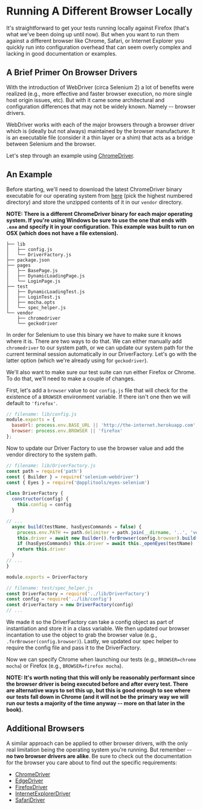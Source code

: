 # Running A Different Browser Locally

It's straightforward to get your tests running locally against Firefox (that's what we've been doing up until now). But when you want to run them against a different browser like Chrome, Safari, or Internet Explorer you quickly run into configuration overhead that can seem overly complex and lacking in good documentation or examples.

## A Brief Primer On Browser Drivers

With the introduction of WebDriver (circa Selenium 2) a lot of benefits were realized (e.g., more effective and faster browser execution, no more single host origin issues, etc). But with it came some architectural and configuration differences that may not be widely known. Namely -- browser drivers.

WebDriver works with each of the major browsers through a browser driver which is (ideally but not always) maintained by the browser manufacturer. It is an executable file (consider it a thin layer or a shim) that acts as a bridge between Selenium and the browser.

Let's step through an example using [ChromeDriver](https://sites.google.com/a/chromium.org/chromedriver/).

## An Example

Before starting, we'll need to download the latest ChromeDriver binary executable for our operating system from [here](http://chromedriver.storage.googleapis.com/index.html) (pick the highest numbered directory) and store the unzipped contents of it in our `vendor` directory.

__NOTE: There is a different ChromeDriver binary for each major operating system. If you're using Windows be sure to use the one that ends with `.exe` and specify it in your configuration. This example was built to run on OSX (which does not have a file extension).__

```text
├── lib
│   ├── config.js
│   └── DriverFactory.js
├── package.json
├── pages
│   ├── BasePage.js
│   ├── DynamicLoadingPage.js
│   └── LoginPage.js
├── test
│   ├── DynamicLoadingTest.js
│   ├── LoginTest.js
│   ├── mocha.opts
│   └── spec_helper.js
└── vendor
    ├── chromedriver
    └── geckodriver
```

In order for Selenium to use this binary we have to make sure it knows where it is. There are two ways to do that. We can either manually add `chromedriver` to our system path, or we can update our system path for the current terminal session automatically in our DriverFactory. Let's go with the latter option (which we're already using for `geckodriver`).

We'll also want to make sure our test suite can run either Firefox or Chrome. To do that, we'll need to make a couple of changes.

First, let's add a `browser` value to our `config.js` file that will check for the existence of a `BROWSER` environment variable. If there isn't one then we will default to `'firefox'`.

```javascript
// filename: lib/config.js
module.exports = {
  baseUrl: process.env.BASE_URL || 'http://the-internet.herokuapp.com',
  browser: process.env.BROWSER || 'firefox'
};
```

Now to update our Driver Factory to use the browser value and add the vendor directory to the system path.

```javascript
// filename: lib/DriverFactory.js
const path = require('path')
const { Builder } = require('selenium-webdriver')
const { Eyes } = require('@applitools/eyes-selenium')

class DriverFactory {
  constructor(config) {
    this.config = config
  }

// ...
  async build(testName, hasEyesCommands = false) {
    process.env.PATH += path.delimiter + path.join(__dirname, '..', 'vendor')
    this.driver = await new Builder().forBrowser(config.browser).build()
    if (hasEyesCommands) this.driver = await this._openEyes(testName)
    return this.driver
  }
// ...
}

module.exports = DriverFactory
```

```javascript
// filename: test/spec_helper.js
const DriverFactory = require('../lib/DriverFactory')
const config = require('../lib/config')
const driverFactory = new DriverFactory(config)
// ...
```

We made it so the DriverFactory can take a config object as part of instantiation and store it in a class variable. We then updated our browser incantation to use the object to grab the browser value (e.g., `.forBrowser(config.browser)`). Lastly, we updated our spec helper to require the config file and pass it to the DriverFactory. 

Now we can specify Chrome when launching our tests (e.g., `BROWSER=chrome mocha`) or Firefox (e.g., `BROWSER=firefox mocha`).

__NOTE: It's worth noting that this will only be reasonably performant since the browser driver is being executed before and after every test. There are alternative ways to set this up, but this is good enough to see where our tests fall down in Chrome (and it will not be the primary way we will run our tests a majority of the time anyway -- more on that later in the book).__

## Additional Browsers

A similar approach can be applied to other browser drivers, with the only real limitation being the operating system you're running. But remember -- __no two browser drivers are alike__. Be sure to check out the documentation for the browser you care about to find out the specific requirements:

+ [ChromeDriver](https://github.com/seleniumhq/selenium/wiki/ChromeDriver)
+ [EdgeDriver](https://developer.microsoft.com/en-us/microsoft-edge/platform/documentation/dev-guide/tools/webdriver/)
+ [FirefoxDriver](https://github.com/seleniumhq/selenium/wiki/FirefoxDriver)
+ [InternetExplorerDriver](https://github.com/seleniumhq/selenium/wiki/InternetExplorerDriver)
+ [SafariDriver](https://webkit.org/blog/6900/webdriver-support-in-safari-10/)

